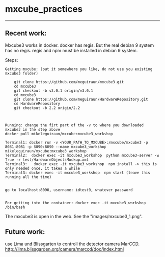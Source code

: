 # mxcube_practices

----------------------------------------------------------------------------------------------------------------------------
Recent work:
---------------------------------------------------------
Mxcube3 works in docker. docker has regis. But the real debian 9 system has no regis. regis and npm must be installed in debian 9 system.   

Steps:


    Getting mxcube: (put it somewhere you like, do not use you existing mxcube3 folder)

        git clone https://github.com/meguiraun/mxcube3.git
        cd mxcube3
        git checkout -b v3.0.1 origin/v3.0.1
        cd mxcube3
        git clone https://github.com/meguiraun/HardwareRepository.git
        cd HardwareRepository
        git checkout -b 2.2 origin/2.2
         
         

    Running: change the firt part of the -v to where you downloaded mxcube3 in the step above
    docker pull mikeleguiraun/mxcube:mxcube3_workshop

    Terminal1: docker run -v <YOUR_PATH_TO_MXCUBE>:/mxcube/mxcube3 -p 8081:8081 -p 8090:8090 --name mxcube3_workshop  mikeleguiraun/mxcube:mxcube3_workshop
    Terminal2:  docker exec -it mxcube3_workshop  python mxcube3-server -w True -r test/HardwareObjectsMockup.xml
    Terminal3:   docker exec -it mxcube3_workshop  npm install -> this is only needed once, it takes a while
    Terminal3: docker exec -it mxcube3_workshop  npm start (leave this running all the time)
     

    go to localhost:8090, username: idtest0, whatever password
     

    For getting into the container: docker exec -it mxcube3_workshop /bin/bash

The mxcube3 is open in the web. See the "images/mxcube3_1.png".


Future work:
---------------------------------------------------------
use Lima und Blissgarten to controll the detector camera MarCCD. http://lima.blissgarden.org/camera/marccd/doc/index.html



